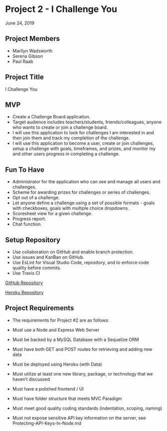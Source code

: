 # Project 2 - I Challenge You

June 24, 2019

## Project Members

- Marilyn Wadsworth
- Serena Gibson
- Paul Raab

## Project Title

I Challenge You

## MVP

- Create a Challenge Board application.
- Target audience includes teachers/students, friends/colleagues, anyone who wants to create or join a challenge board.
- I will use this application to look for challenges I am interested in and then join them and track my completion of the challenge.
- I will use this application to become a user, create or join challenges, setup a challenge with goals, timeframes, and prizes, and monitor  my and other users progress in completing a challenge.

## Fun To Have

- Administrator for the application who can see and manage all users and challenges.
- Scheme for awarding prizes for challenges or series of challenges.
- Opt out of a challenge.
- Let anyone define a challenge using a set of possible formats - goals with checkboxes, goals with multiple choice dropdowns.
- Scoresheet view for a given challenge.
- Progress report.
- Chat function.

## Setup Repository

- Use collaboration on GitHub and enable branch protection.
- Use issues and KanBan on GitHub.
- Use EsLint for Visual Studio Code, repository, and to enforce code quality before commits.
- Use Travis CI

[GitHub Repository](https://github.com/mwadsworth/project2/)

[Heroku Repository](https://dbc-ichallengeu.herokuapp.com/)

## Project Requirements

- The requirements for Project #2 are as follows:

- Must use a Node and Express Web Server

- Must be backed by a MySQL Database with a Sequelize ORM

- Must have both GET and POST routes for retrieving and adding new data

- Must be deployed using Heroku (with Data)

- Must utilize at least one new library, package, or technology that we haven’t discussed

- Must have a polished frontend / UI

- Must have folder structure that meets MVC Paradigm

- Must meet good quality coding standards (indentation, scoping, naming)

- Must not expose sensitive API key information on the server, see Protecting-API-Keys-In-Node.md

